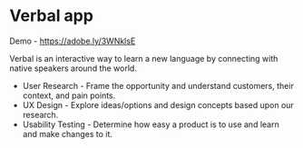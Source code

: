 # Verbal app

Demo - https://adobe.ly/3WNklsE

Verbal is an interactive way to learn a new language by connecting with native speakers around the world.

- User Research - Frame the opportunity and understand customers, their context, and pain points.
- UX Design - Explore ideas/options and design concepts based upon our research.
- Usability Testing - Determine how easy a product is to use and learn and make changes to it.
